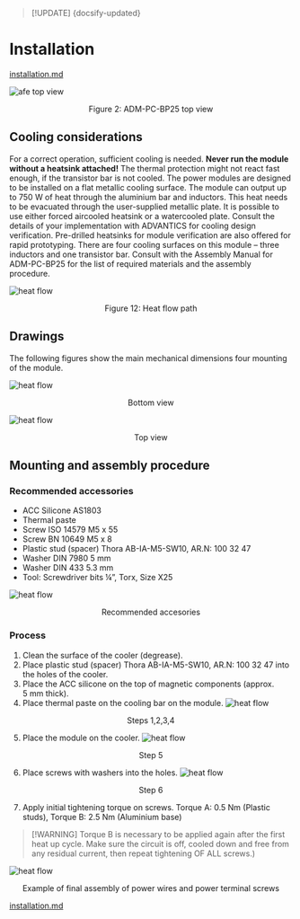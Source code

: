 > [!UPDATE] {docsify-updated}
# Installation

[installation.md](../common/installation_unpacking.md ':include')

<div class="bigger-300">

![afe top view](images/top_view.jpg "afe top view")
</div>
<figcaption style="text-align: center">Figure 2: ADM-PC-BP25 top view</figcaption>

## Cooling considerations

For a correct operation, sufficient cooling is needed. **Never run the module without a heatsink attached!** The thermal protection might not react fast enough, if the transistor bar is not cooled.
The power modules are designed to be installed on a flat metallic cooling surface. The module can output up to 750 W of heat through the aluminium bar and inductors. This heat needs to be evacuated through the user-supplied metallic plate. It is possible to use either forced aircooled heatsink or a watercooled plate. Consult the details of your implementation with ADVANTICS for cooling design verification. Pre-drilled heatsinks for module verification are also offered for rapid prototyping.
There are four cooling surfaces on this module – three inductors and one transistor bar. Consult with the Assembly Manual for ADM-PC-BP25 for the list of required materials and the assembly procedure.

<div class="bigger-300">

![heat flow](images/heat_flow.png "heat flow")
</div>
<figcaption style="text-align: center">Figure 12: Heat flow path</figcaption>

## Drawings

The following figures show the main mechanical dimensions four mounting of the module.

![heat flow](images/bottom_view.png ':size=30%')
<figcaption style="text-align: center">Bottom view</figcaption>

![heat flow](images/top_view_connectors.png ':size=55%')
<figcaption style="text-align: center">Top view</figcaption>

## Mounting and assembly procedure

### Recommended accessories <!-- {docsify-ignore} -->
- ACC Silicone AS1803
- Thermal paste
- Screw ISO 14579 M5 x 55
- Screw BN 10649 M5 x 8
- Plastic stud (spacer) Thora AB-IA-M5-SW10, AR.N: 100 32 47
- Washer DIN 7980 5 mm
- Washer DIN 433 5.3 mm
- Tool: Screwdriver bits ¼”, Torx, Size X25

![heat flow](images/recommended_accesories.png ':size=50%')
<figcaption style="text-align: center">Recommended accesories</figcaption>


### Process <!-- {docsify-ignore} -->
1. Clean the surface of the cooler (degrease).
2. Place plastic stud (spacer) Thora AB-IA-M5-SW10, AR.N: 100 32 47 into the holes of the cooler.
3. Place the ACC silicone on the top of magnetic components (approx. 5 mm thick).
4. Place thermal paste on the cooling bar on the module.
![heat flow](images/assembly_step_1.png ':size=50%')
<figcaption style="text-align: center">Steps 1,2,3,4</figcaption>

5. Place the module on the cooler.
![heat flow](images/assembly_step_2.png ':size=50%')
<figcaption style="text-align: center">Step 5</figcaption>

6. Place screws with washers into the holes.
![heat flow](images/assembly_step_3.png ':size=50%')
<figcaption style="text-align: center">Step 6</figcaption>


7. Apply initial tightening torque on screws. Torque A: 0.5 Nm (Plastic studs), Torque B: 2.5 Nm (Aluminium base)

>[!WARNING] Torque B is necessary to be applied again after the first heat up cycle. Make sure the circuit is off, cooled down and free from any 
residual current, then repeat tightening OF ALL screws.)

![heat flow](images/top_view_connectors_cables.png ':size=50%')
<figcaption style="text-align: center">Example of final assembly of power wires and power terminal screws</figcaption>

[installation.md](../common/installation_cabling.md ':include')


